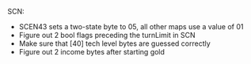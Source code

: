 SCN:
* SCEN43 sets a two-state byte to 05, all other maps use a value of 01
* Figure out 2 bool flags preceding the turnLimit in SCN
* Make sure that [40] tech level bytes are guessed correctly
* Figure out 2 income bytes after starting gold
